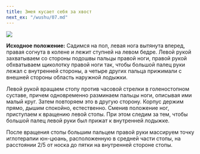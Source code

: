 ```yaml
---
title: Змея кусает себя за хвост
next_ex: "/wushu/07.md"
---
```


![](../img/06.png)

**Исходное положение:** Садимся на пол, левая нога вытянута вперед, правая
согнута в колене и лежит ступней на левом бедре. Левой рукой захватываем со
стороны подошвы пальцы правой ноги, правой рукой обхватываем щиколотку правой
ноги так, чтобы большой палец руки лежал с внутренней стороны, а четыре других
пальца прижимали с внешней стороны область наружной лодыжки.

Левой рукой вращаем стопу против часовой стрелки в голеностопном суставе, причем
одновременно разминаем пальцы ноги, описывая ими малый круг. Затем повторяем это
в другую сторону. Корпус держим прямо, дышим спокойно, естественно. Сменив
положение ног, приступаем к вращению левой стопы. При этом следим за тем, чтобы
большой палец левой руки был прижат к внутренней лодыжке.

После вращения стопы большим пальцем правой руки массируем точку иглотерапии
юн-цюань, расположенную в средней части стопы, на расстоянии 2/5 от носка до
пятки на внутренней стороне стопы.
